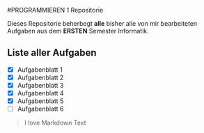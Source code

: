 #PROGRAMMIEREN 1 Repositorie

Dieses Repositorie beherbegt **alle** bisher alle von mir bearbeiteten Aufgaben aus dem
**ERSTEN** Semester Informatik.

## Liste aller Aufgaben ##

- [x] Aufgabenblatt 1
- [x] Aufgabenblatt 2
- [x] Aufgabenblatt 3
- [x] Aufgabenblatt 4
- [x] Aufgabenblatt 5
- [ ] Aufgabenblatt 6

> I love Markdown Text
